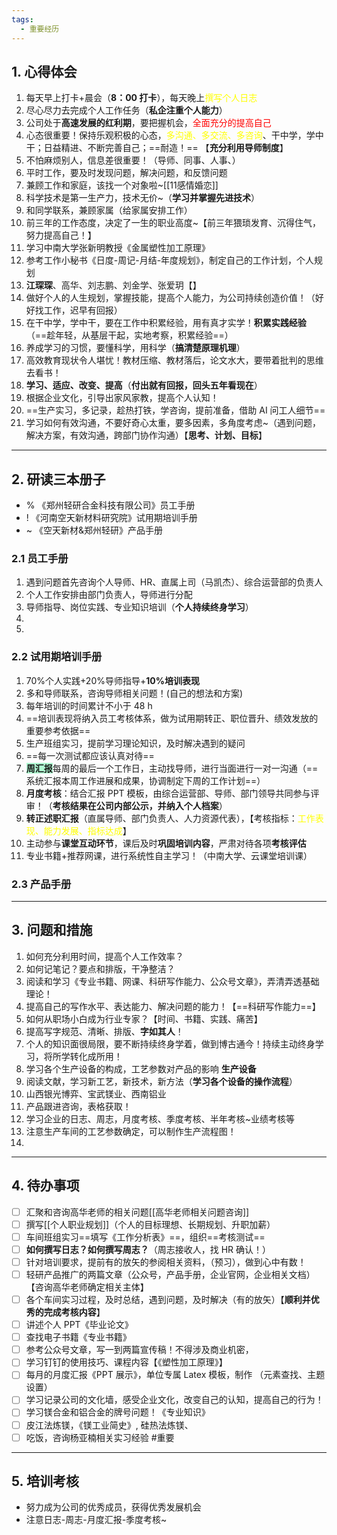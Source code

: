 ```yaml
---
tags:
  - 重要经历
---
```

## 1. 心得体会 
1. 每天早上打卡+晨会（**8：00 打卡**），每天晚上<font color="#ffff00">撰写个人日志 </font>
2. 尽心尽力去完成个人工作任务（**私企注重个人能力**）
3. 公司处于**高速发展的红利期**，要把握机会，<font color="#ff0000">全面充分的提高自己</font>
4. 心态很重要！保持乐观积极的心态，<font color="#ffff00">多沟通、多交流、多咨询</font>、干中学，学中干；日益精进、不断完善自己；==耐造！== 【**充分利用导师制度**】
5. 不怕麻烦别人，信息差很重要！（导师、同事、人事、）
6. 平时工作，要及时发现问题，解决问题，和反馈问题 
7. 兼顾工作和家庭，该找一个对象啦~[[11感情婚恋]]
8. 科学技术是第一生产力，技术无价~（**学习并掌握先进技术**）
9. 和同学联系，兼顾家属（给家属安排工作）
10. 前三年的工作态度，决定了一生的职业高度~【前三年猥琐发育、沉得住气，努力提高自己！】
11. 学习中南大学张新明教授《金属塑性加工原理》
12. 参考工作小秘书《日度-周记-月结-年度规划》，制定自己的工作计划，个人规划
13. **江琛琛**、高华、刘志鹏、刘金学、张爱玥【】
14. 做好个人的人生规划，掌握技能，提高个人能力，为公司持续创造价值！（好好找工作，迟早有回报）
15. 在干中学，学中干，要在工作中积累经验，用有真才实学！**积累实践经验**（==趁年轻，从基层干起，实地考察，积累经验==）
16. 养成学习的习惯，要懂科学，用科学（**搞清楚原理机理**）
17. 高效教育现状令人堪忧！教材压缩、教材落后，论文水大，要带着批判的思维去看书！
18. **学习、适应、改变、提高**（**付出就有回报，回头五年看现在**）
19. 根据企业文化，引导出家风家教，提高个人认知！
20. ==生产实习，多记录，趁热打铁，学咨询，提前准备，借助 AI 问工人细节==
21. 学习如何有效沟通，不要好奇心太重，要多因素，多角度考虑~（遇到问题，解决方案，有效沟通，跨部门协作沟通）【**思考、计划、目标**】

---
## 2. 研读三本册子
- % 《郑州轻研合金科技有限公司》员工手册
- ! 《河南空天新材料研究院》试用期培训手册
- ~ 《空天新材&郑州轻研》产品手册 
### 2.1 员工手册 
1. 遇到问题首先咨询个人导师、HR、直属上司（马凯杰）、综合运营部的负责人
2. 个人工作安排由部门负责人，导师进行分配 
3. 导师指导、岗位实践、专业知识培训（**个人持续终身学习**）
4. 
5. 
### 2.2 试用期培训手册 
1. 70%个人实践+20%导师指导+**10%培训表现**
2. 多和导师联系，咨询导师相关问题！(自己的想法和方案)
3. 每年培训的时间累计不小于 48 h 
4. ==培训表现将纳入员工考核体系，做为试用期转正、职位晋升、绩效发放的重要参考依据==
5. 生产班组实习，提前学习理论知识，及时解决遇到的疑问
6. ==每一次测试都应该认真对待==
7. <span style="background:#affad1">**周汇报**</span>每周的最后一个工作日，主动找导师，进行当面进行一对一沟通（==系统汇报本周工作进展和成果，协调制定下周的工作计划==）
8. **月度考核**：结合汇报 PPT 模板，由综合运营部、导师、部门领导共同参与评审！（**考核结果在公司内部公示，并纳入个人档案**）
9. **转正述职汇报**（直属导师、部门负责人、人力资源代表），【考核指标：<font color="#ffff00">工作表现、能力发展、指标达成</font>】
10. 主动参与**课堂互动环节**，课后及时**巩固培训内容**，严肃对待各项**考核评估**
11. 专业书籍+推荐网课，进行系统性自主学习！（中南大学、云课堂培训课）

### 2.3 产品手册 


---
## 3. 问题和措施 
1. 如何充分利用时间，提高个人工作效率？
2. 如何记笔记？要点和排版，干净整洁？
3. 阅读和学习《专业书籍、网课、科研写作能力、公众号文章》，弄清弄透基础理论！
4. 提高自己的写作水平、表达能力、解决问题的能力！【==科研写作能力==】
5. 如何从职场小白成为行业专家？【时间、书籍、实践、痛苦】
6. 提高写字规范、清晰、排版、**字如其人**！
7. 个人的知识面很局限，要不断持续终身学着，做到博古通今！持续主动终身学习，将所学转化成所用！
8. 学习各个生产设备的构成，工艺参数对产品的影响 **生产设备**
9. 阅读文献，学习新工艺，新技术，新方法（**学习各个设备的操作流程**）
10. 山西银光博弈、宝武镁业、西南铝业
11. 产品跟进咨询，表格获取！
12. 学习企业的日志、周志，月度考核、季度考核、半年考核~业绩考核等 
13. 注意生产车间的工艺参数确定，可以制作生产流程图！
14. 

---
## 4. 待办事项 
- [ ] 汇聚和咨询高华老师的相关问题[[高华老师相关问题咨询]]
- [ ] 撰写[[个人职业规划]]（个人的目标理想、长期规划、升职加薪）
- [ ] 车间班组实习==填写《工作分析表》==，组织==考核测试==
- [ ] **如何撰写日志？如何撰写周志？**（周志接收人，找 HR 确认！）
- [ ] 针对培训要求，提前有的放矢的参阅相关资料，（预习），做到心中有数！
- [ ] 轻研产品推广的两篇文章（公众号，产品手册，企业官网，企业相关文档）【咨询高华老师确定相关主体】
- [ ] 各个车间实习过程，及时总结，遇到问题，及时解决（有的放矢）【**顺利并优秀的完成考核内容**】
- [ ] 讲述个人 PPT《毕业论文》
- [ ] 查找电子书籍《专业书籍》
- [ ] 参考公众号文章，写一到两篇宣传稿！不得涉及商业机密，
- [ ] 学习钉钉的使用技巧、课程内容【《塑性加工原理》】
- [ ] 每月的月度汇报《PPT 展示》，单位专属 Latex 模板，制作 （元素查找、主题设置）
- [ ] 学习记录公司的文化墙，感受企业文化，改变自己的认知，提高自己的行为！
- [ ] 学习镁合金和铝合金的牌号问题！《专业知识》
- [ ] 皮江法炼镁，《镁工业简史》, 硅热法炼镁、
- [ ] 吃饭，咨询杨亚楠相关实习经验 #重要

---
## 5. 培训考核 
- 努力成为公司的优秀成员，获得优秀发展机会 
- 注意日志-周志-月度汇报-季度考核~